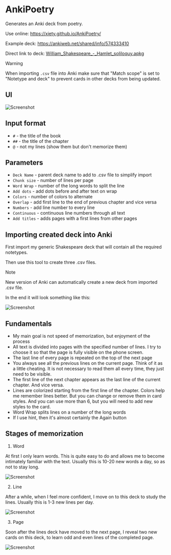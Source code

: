 # AnkiPoetry

Generates an Anki deck from poetry.

Use online: https://xiety.github.io/AnkiPoetry/

Example deck: https://ankiweb.net/shared/info/574333410

Direct link to deck: [William_Shakespeare_-_Hamlet_soliloquy.apkg](https://github.com/xiety/AnkiPoetry/raw/main/docs/William_Shakespeare_-_Hamlet_soliloquy.apkg)

> [!WARNING]
> When importing `.csv` file into Anki make sure that "Match scope" is set to "Notetype and deck" to prevent cards in other decks from being updated.

## UI

![Screenshot](docs/Screenshot_01.png?raw=true)

## Input format

- `#` - the title of the book
- `##` - the title of the chapter
- `@` - not my lines (show them but don't memorize them)

## Parameters

- `Deck Name` - parent deck name to add to .csv file to simplify import
- `Chunk size` - number of lines per page
- `Word Wrap` - number of the long words to split the line
- `Add dots` - add dots before and after text on wrap
- `Colors` - number of colors to alternate
- `Overlap` - add first line to the end of previous chapter and vice versa
- `Numbers` - add line number to every line
- `Continuous` - continuous line numbers through all text
- `Add titles` - adds pages with a first lines from other pages

## Importing created deck into Anki

First import my generic Shakespeare deck that will contain all the required notetypes.

Then use this tool to create three .csv files.

> [!NOTE]
> New version of Anki can automatically create a new deck from imported .csv file.

In the end it will look something like this:

![Screenshot](docs/Screenshot_03.png?raw=true)

## Fundamentals

- My main goal is not speed of memorization, but enjoyment of the process
- All text is divided into pages with the specified number of lines. I try to choose it so that the page is fully visible on the phone screen.
- The last line of every page is repeated on the top of the next page
- You always see all the previous lines on the current page. Think of it as a little cheating. It is not necessary to read them all every time, they just need to be visible.
- The first line of the next chapter appears as the last line of the current chapter. And vice versa.
- Lines are colorized starting from the first line of the chapter. Colors help me remember lines better. But you can change or remove them in card styles. And you can use more than 6, but you will need to add new styles to the card.
- Word Wrap splits lines on a number of the long words
- If I use hint, then it's almost certainly the Again button

## Stages of memorization

1. Word

At first I only learn words. This is quite easy to do and allows me to become intimately familiar with the text. Usually this is 10-20 new words a day, so as not to stay long.

![Screenshot](docs/word.gif?raw=true)

2. Line

After a while, when I feel more confident, I move on to this deck to study the lines. Usually this is 1-3 new lines per day.

![Screenshot](docs/line.gif?raw=true)

3. Page

Soon after the lines deck have moved to the next page, I reveal two new cards on this deck, to learn odd and even lines of the completed page.

![Screenshot](docs/page.gif?raw=true)
